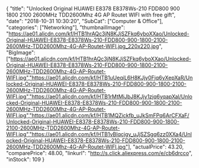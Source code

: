 {
	"title": "Unlocked Original HUAWEI E8378 E8378Ws-210 FDD800 900 1800 2100 2600MHz TDD2600Mhz 4G AP Routet WIFI with free gift",
	"date": "2018-10-31 10:30:20",
	"SubCat": ["Computer & Office"],
	"categories": ["Networking"],
	"thumbnailImage": "https://ae01.alicdn.com/kf/HTB1hrAQc3jN8KJjSZFkq6yboXXao/Unlocked-Original-HUAWEI-E8378-E8378Ws-210-FDD800-900-1800-2100-2600MHz-TDD2600Mhz-4G-AP-Routet-WIFI.jpg_220x220.jpg",
	"BigImage": ["https://ae01.alicdn.com/kf/HTB1hrAQc3jN8KJjSZFkq6yboXXao/Unlocked-Original-HUAWEI-E8378-E8378Ws-210-FDD800-900-1800-2100-2600MHz-TDD2600Mhz-4G-AP-Routet-WIFI.jpg","https://ae01.alicdn.com/kf/HTB1uUeqiL6H8KJjy0Fjq6yXepXaR/Unlocked-Original-HUAWEI-E8378-E8378Ws-210-FDD800-900-1800-2100-2600MHz-TDD2600Mhz-4G-AP-Routet-WIFI.jpg","https://ae01.alicdn.com/kf/HTB1rMtMiJbJ8KJjy1zjq6yqapXal/Unlocked-Original-HUAWEI-E8378-E8378Ws-210-FDD800-900-1800-2100-2600MHz-TDD2600Mhz-4G-AP-Routet-WIFI.jpg","https://ae01.alicdn.com/kf/HTB1MQZickfb_uJkSmFPq6ArCFXaF/Unlocked-Original-HUAWEI-E8378-E8378Ws-210-FDD800-900-1800-2100-2600MHz-TDD2600Mhz-4G-AP-Routet-WIFI.jpg","https://ae01.alicdn.com/kf/HTB1vBIqcjgy_uJjSZSgq6zz0XXa4/Unlocked-Original-HUAWEI-E8378-E8378Ws-210-FDD800-900-1800-2100-2600MHz-TDD2600Mhz-4G-AP-Routet-WIFI.jpg"],
	"actualPrice": 43.20,
	"comparePrice": 48.00,
	"linkurl": "http://s.click.aliexpress.com/e/cb6drcco",
	"inStock": 109
}
